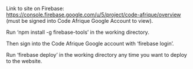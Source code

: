 Link to site on Firebase: https://console.firebase.google.com/u/5/project/code-afrique/overview
(must be signed into Code Afrique Google Account to view).

Run ‘npm install -g firebase-tools’ in the working directory.

Then sign into the Code Afrique Google account with ‘firebase login’.

Run ‘firebase deploy’ in the working directory any time you want to deploy to 
the website.
